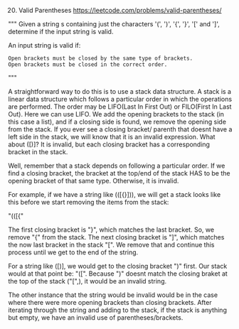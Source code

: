  20. Valid Parentheses 
 https://leetcode.com/problems/valid-parentheses/
 

 """
 Given a string s containing just the characters '(', ')', '{', '}', '[' and ']', determine if the input string is valid.

An input string is valid if:

    Open brackets must be closed by the same type of brackets.
    Open brackets must be closed in the correct order.

"""

 
 A straightforward way to do this is to use a stack data structure. 
 A stack is a linear data structure which follows a particular order in which the
 operations are performed. The order may be LIFO(Last In First Out) or 
 FILO(First In Last Out). 
 Here we can use LIFO. We add the opening brackets to the stack (in this case a list), and if a closing side is found,  we remove the opening side from the stack. If you ever see a closing bracket/ parenth that doesnt have a left side in the stack, we will know that it is an invalid expression. What about ([)]? It is invalid, but each closing bracket
 has a corresponding bracket in the stack. 

 Well, remember that a stack depends on following a particular order. 
 If we find a closing bracket, the bracket at the top/end of the stack HAS
 to be the opening bracket of that same type. Otherwise, it is invalid. 

 For example, if we have a string like (([{}])), we will get a stack looks like 
 this before we start removing the items from the stack: 

 "(([{"


The first closing bracket is "}", which matches the last bracket. So, 
we remove "{" from the stack. The next closing bracket is "]",
which matches the now last bracket in the stack "[". We remove that and continue 
this process until we get to the end of the string.  

For a string like ([)], we would get to the closing bracket ")" first. Our stack
would at that point be: "([". 
Because ")" doesnt match the closing braket at the top of the stack ("[",), 
it would be an invalid string. 

The other instance that the string would be invalid would be in the case where
there were more opening brackets than closing brackets. After iterating through 
the string and adding to the stack, if the stack is anything but empty, we have 
an invalid use of parentheses/brackets. 





